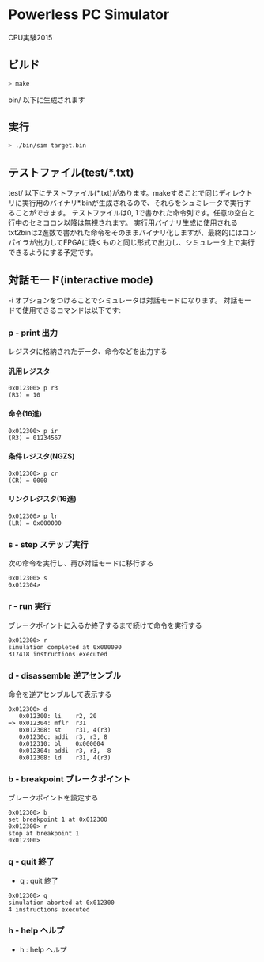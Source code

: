 # Powerless PC Simulator

CPU実験2015

## ビルド
```sh
> make
```

bin/ 以下に生成されます

## 実行

```sh
> ./bin/sim target.bin
```

## テストファイル(test/\*.txt)

test/ 以下にテストファイル(\*.txt)があります。makeすることで同じディレクトリに実行用のバイナリ\*.binが生成されるので、それらをシュミレータで実行することができます。
テストファイルは0, 1で書かれた命令列です。任意の空白と行中のセミコロン以降は無視されます。
実行用バイナリ生成に使用されるtxt2binは2進数で書かれた命令をそのままバイナリ化しますが、最終的にはコンパイラが出力してFPGAに焼くものと同じ形式で出力し、シミュレータ上で実行できるようにする予定です。

## 対話モード(interactive mode)

-i オプションをつけることでシミュレータは対話モードになります。
対話モードで使用できるコマンドは以下です:

### p - print 出力

レジスタに格納されたデータ、命令などを出力する

#### 汎用レジスタ
```
0x012300> p r3
(R3) = 10
```

#### 命令(16進)
```
0x012300> p ir
(R3) = 01234567
```

#### 条件レジスタ(NGZS)
```
0x012300> p cr
(CR) = 0000
```

#### リンクレジスタ(16進)
```
0x012300> p lr
(LR) = 0x000000
```

### s - step ステップ実行

次の命令を実行し、再び対話モードに移行する
```
0x012300> s
0x012304>
```

### r - run 実行
ブレークポイントに入るか終了するまで続けて命令を実行する
```
0x012300> r
simulation completed at 0x000090
317418 instructions executed
```

### d - disassemble 逆アセンブル
命令を逆アセンブルして表示する
```
0x012300> d
   0x012300: li    r2, 20
=> 0x012304: mflr  r31
   0x012308: st    r31, 4(r3)
   0x01230c: addi  r3, r3, 8
   0x012310: bl    0x000004
   0x012304: addi  r3, r3, -8
   0x012308: ld    r31, 4(r3)
```

### b - breakpoint ブレークポイント
ブレークポイントを設定する
```
0x012300> b
set breakpoint 1 at 0x012300
0x012300> r
stop at breakpoint 1
0x012300>
```

### q - quit 終了
- q : quit        終了
```
0x012300> q
simulation aborted at 0x012300
4 instructions executed
```

### h - help ヘルプ
- h : help        ヘルプ
